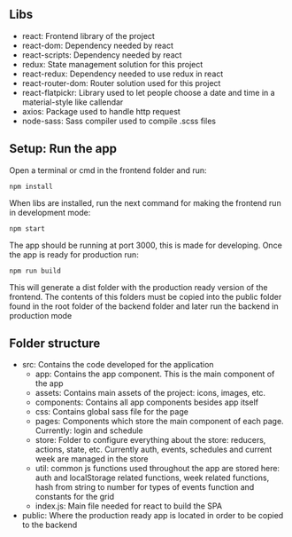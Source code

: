 ## Libs

- react: Frontend library of the project
- react-dom: Dependency needed by react
- react-scripts: Dependency needed by react
- redux: State management solution for this project
- react-redux: Dependency needed to use redux in react
- react-router-dom: Router solution used for this project
- react-flatpickr: Library used to let people choose a date and time in a material-style like callendar
- axios: Package used to handle http request
- node-sass: Sass compiler used to compile .scss files

## Setup: Run the app

Open a terminal or cmd in the frontend folder and run:

```
npm install
```

When libs are installed, run the next command for making the frontend run in development mode:

```
npm start
```


The app should be running at port 3000, this is made for developing. Once the app is ready for production run:

```
npm run build
```

This will generate a dist folder with the production ready version of the frontend. The contents of this folders must be copied into the public folder found in the root folder of the backend folder and later run the backend in production mode

## Folder structure

- src: Contains the code developed for the application
  - app: Contains the app component. This is the main component of the app
  - assets: Contains main assets of the project: icons, images, etc.
  - components: Contains all app components besides app itself
  - css: Contains global sass file for the page
  - pages: Components which store the main component of each page. Currently: login and schedule
  - store: Folder to configure everything about the store: reducers, actions, state, etc. Currently auth, events, schedules and current week are managed in the store
  - util: common js functions used throughout the app are stored here: auth and localStorage related functions, week related functions, hash from string to number for types of events function and constants for the grid
  - index.js: Main file needed for react to build the SPA
 - public: Where the production ready app is located in order to be copied to the backend
